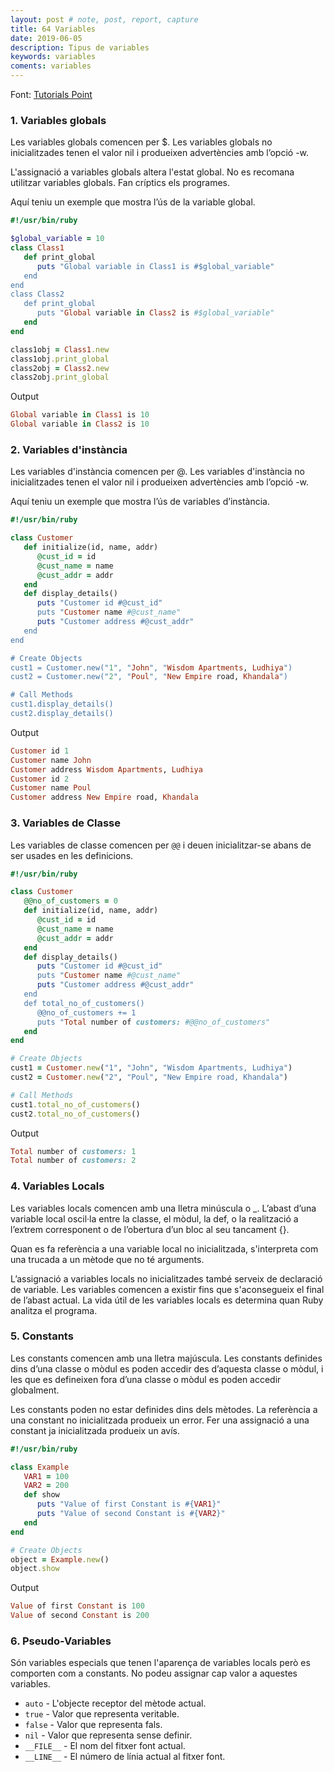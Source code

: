 ```yaml
---
layout: post # note, post, report, capture
title: 64 Variables
date: 2019-06-05
description: Tipus de variables
keywords: variables
coments: variables
---
```


Font: [Tutorials Point](https://www.tutorialspoint.com/ruby/ruby_variables.htm)

### 1. Variables globals

Les variables globals comencen per $. Les variables globals no inicialitzades tenen el valor nil i produeixen advertències amb l’opció -w.

L'assignació a variables globals altera l'estat global. No es recomana utilitzar variables globals. Fan críptics els programes.

Aquí teniu un exemple que mostra l’ús de la variable global.

```ruby
#!/usr/bin/ruby

$global_variable = 10
class Class1
   def print_global
      puts "Global variable in Class1 is #$global_variable"
   end
end
class Class2
   def print_global
      puts "Global variable in Class2 is #$global_variable"
   end
end

class1obj = Class1.new
class1obj.print_global
class2obj = Class2.new
class2obj.print_global
```
Output

```ruby
Global variable in Class1 is 10
Global variable in Class2 is 10
```

### 2. Variables d'instància

Les variables d'instància comencen per @. Les variables d'instància no inicialitzades tenen el valor nil i produeixen advertències amb l’opció -w.

Aquí teniu un exemple que mostra l’ús de variables d’instància.

```ruby
#!/usr/bin/ruby

class Customer
   def initialize(id, name, addr)
      @cust_id = id
      @cust_name = name
      @cust_addr = addr
   end
   def display_details()
      puts "Customer id #@cust_id"
      puts "Customer name #@cust_name"
      puts "Customer address #@cust_addr"
   end
end

# Create Objects
cust1 = Customer.new("1", "John", "Wisdom Apartments, Ludhiya")
cust2 = Customer.new("2", "Poul", "New Empire road, Khandala")

# Call Methods
cust1.display_details()
cust2.display_details()
```

Output


```ruby
Customer id 1
Customer name John
Customer address Wisdom Apartments, Ludhiya
Customer id 2
Customer name Poul
Customer address New Empire road, Khandala
```

### 3. Variables de Classe

Les variables de classe comencen per `@@` i deuen inicialitzar-se abans de ser usades en les definicions.

```ruby
#!/usr/bin/ruby

class Customer
   @@no_of_customers = 0
   def initialize(id, name, addr)
      @cust_id = id
      @cust_name = name
      @cust_addr = addr
   end
   def display_details()
      puts "Customer id #@cust_id"
      puts "Customer name #@cust_name"
      puts "Customer address #@cust_addr"
   end
   def total_no_of_customers()
      @@no_of_customers += 1
      puts "Total number of customers: #@@no_of_customers"
   end
end

# Create Objects
cust1 = Customer.new("1", "John", "Wisdom Apartments, Ludhiya")
cust2 = Customer.new("2", "Poul", "New Empire road, Khandala")

# Call Methods
cust1.total_no_of_customers()
cust2.total_no_of_customers()
```

Output

```ruby
Total number of customers: 1
Total number of customers: 2
```

### 4. Variables Locals

Les variables locals comencen amb una lletra minúscula o _. L’abast d’una variable local oscil·la entre la classe, el mòdul, la def, o la realització a l’extrem corresponent o de l’obertura d’un bloc al seu tancament {}.

Quan es fa referència a una variable local no inicialitzada, s'interpreta com una trucada a un mètode que no té arguments.

L’assignació a variables locals no inicialitzades també serveix de declaració de variable. Les variables comencen a existir fins que s'aconsegueix el final de l’abast actual. La vida útil de les variables locals es determina quan Ruby analitza el programa.


### 5. Constants

Les constants comencen amb una lletra majúscula. Les constants definides dins d’una classe o mòdul es poden accedir des d’aquesta classe o mòdul, i les que es defineixen fora d’una classe o mòdul es poden accedir globalment.

Les constants poden no estar definides dins dels mètodes. La referència a una constant no inicialitzada produeix un error. Fer una assignació a una constant ja inicialitzada produeix un avís.

```ruby
#!/usr/bin/ruby

class Example
   VAR1 = 100
   VAR2 = 200
   def show
      puts "Value of first Constant is #{VAR1}"
      puts "Value of second Constant is #{VAR2}"
   end
end

# Create Objects
object = Example.new()
object.show
```

Output

```ruby
Value of first Constant is 100
Value of second Constant is 200
```

### 6. Pseudo-Variables

Són variables especials que tenen l'aparença de variables locals però es comporten com a constants. No podeu assignar cap valor a aquestes variables.

- `auto` - L'objecte receptor del mètode actual.
- `true` - Valor que representa veritable.
- `false` - Valor que representa fals.
- `nil` - Valor que representa sense definir.
- `__FILE__` - El nom del fitxer font actual.
- `__LINE__` - El número de línia actual al fitxer font.

